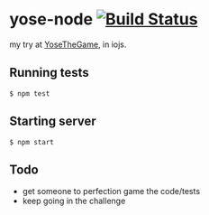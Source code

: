 yose-node [![Build Status](https://travis-ci.org/gbranchaud/yose-node.svg?branch=master)](https://travis-ci.org/gbranchaud/yose-node)
=========

my try at [YoseTheGame](www.yosethegame.com), in iojs.

## Running tests
    $ npm test

## Starting server
    $ npm start

## Todo
* get someone to perfection game the code/tests
* keep going in the challenge
